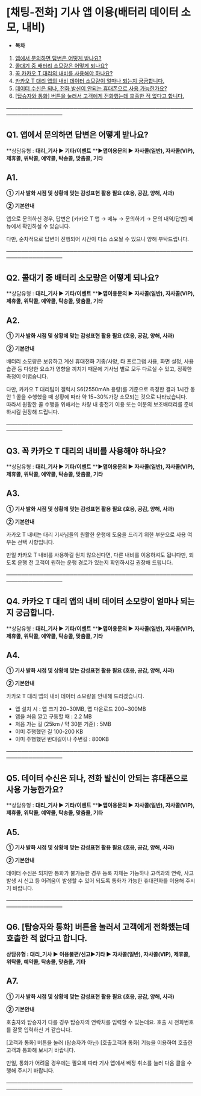 # [채팅-전화] 기사 앱 이용(배터리 데이터 소모, 내비)

* **목차**

1. [앱에서 문의하면 답변은 어떻게 받나요?](#01HYMHETZBQCDY2EPPY2DK7PQE)
2. [콜대기 중 배터리 소모량은 어떻게 되나요?](#01HYMHETZCZM38Q1TZ6GV4HH1Q)
3. [꼭 카카오 T 대리의 내비를 사용해야 하나요?](#01HYMHETZDF6W0GMMW0REFDS91)
4. [카카오 T 대리 앱의 내비 데이터 소모량이 얼마나 되는지 궁금합니다.](#01HYMHETZE176BDDA5PVEX9NJW)
5. [데이터 수신은 되나, 전화 발신이 안되는 휴대폰으로 사용 가능한가요?](#01HYMHETZFZMAJ18M0CMAV4QRQ)
6. [[탑승자와 통화] 버튼을 눌러서 고객에게 전화했는데 호출한 적 없다고 합니다.](#01HYMHETZFC6RR3A0K1YBH3QTG)

─────────────────────────────────────────────────────────────────

**Q1. 앱에서 문의하면 답변은 어떻게 받나요?**
-----------------------------

**상담유형 : **대리\_기사 ▶ 기타/이벤트** **▶****앱이용문의 ▶ 자사콜(일반), 자사콜(VIP), 제휴콜, 위탁콜, 예약콜, 탁송콜, 맞춤콜, 기타****

**A1.**
-------

****① 기사 발화 시점 및 상황에 맞는 감성표현 활용 필요 (호응, 공감, 양해, 사과)****

**② 기본안내**

앱으로 문의하신 경우, 답변은 [카카오 T 앱 → 메뉴 → 문의하기 → 문의 내역/답변] 메뉴에서 확인하실 수 있습니다.

다만, 순차적으로 답변이 진행되어 시간이 다소 소요될 수 있으니 양해 부탁드립니다.

─────────────────────────────────────────────────────────────────

**Q2. 콜대기 중 배터리 소모량은 어떻게 되나요?**
-------------------------------

**상담유형 : **대리\_기사 ▶ 기타/이벤트** **▶****앱이용문의 ▶ 자사콜(일반), 자사콜(VIP), 제휴콜, 위탁콜, 예약콜, 탁송콜, 맞춤콜, 기타****

**A2.**
-------

****① 기사 발화 시점 및 상황에 맞는 감성표현 활용 필요 (호응, 공감, 양해, 사과)****

**② 기본안내**

배터리 소모량은 보유하고 계신 휴대전화 기종/사양, 타 프로그램 사용, 화면 설정, 사용 습관 등 다양한 요소가 영향을 끼치기 때문에 기사님 별로 모두 다르실 수 있고, 정확한 측정이 어렵습니다.

다만, 카카오 T 대리팀이 갤럭시 S6(2550mAh 용량)를 기준으로 측정한 결과 1시간 동안 1 콜을 수행했을 때 상황에 따라 약 15~30%가량 소모되는 것으로 나타났습니다.  
따라서 원활한 콜 수행을 위해서는 차량 내 충전기 이용 또는 여분의 보조배터리를 준비하시길 권장해 드립니다.

─────────────────────────────────────────────────────────────────

**Q3. 꼭 카카오 T 대리의 내비를 사용해야 하나요?**
---------------------------------

**상담유형 : **대리\_기사 ▶ 기타/이벤트** **▶****앱이용문의 ▶ 자사콜(일반), 자사콜(VIP), 제휴콜, 위탁콜, 예약콜, 탁송콜, 맞춤콜, 기타****

**A3.**
-------

****① 기사 발화 시점 및 상황에 맞는 감성표현 활용 필요 (호응, 공감, 양해, 사과)****

**② 기본안내**

카카오 T 내비는 대리 기사님들의 원활한 운행에 도움을 드리기 위한 부분으로 사용 여부는 선택 사항입니다.

만일 카카오 T 내비를 사용하길 원치 않으신다면, 다른 내비를 이용하셔도 됩니다만, 되도록 운행 전 고객이 원하는 운행 경로가 있는지 확인하시길 권장해 드립니다.

─────────────────────────────────────────────────────────────────

**Q4. 카카오 T 대리 앱의 내비 데이터 소모량이 얼마나 되는지 궁금합니다.**
----------------------------------------------

**상담유형 : **대리\_기사 ▶ 기타/이벤트** **▶****앱이용문의 ▶ 자사콜(일반), 자사콜(VIP), 제휴콜, 위탁콜, 예약콜, 탁송콜, 맞춤콜, 기타****

**A4.**
-------

****① 기사 발화 시점 및 상황에 맞는 감성표현 활용 필요 (호응, 공감, 양해, 사과)****

**② 기본안내**

카카오 T 대리 앱의 내비 데이터 소모량을 안내해 드리겠습니다.

- 앱 설치 시 : 앱 크기 20~30MB, 맵 다운로드 200~300MB  
- 앱을 처음 깔고 구동할 때 : 2.2 MB  
- 처음 가는 길 (25km / 약 30분 기준) : 5MB  
- 이미 주행했던 길 100-200 KB  
- 이미 주행했던 반대길이나 주변길 : 800KB

─────────────────────────────────────────────────────────────────

**Q5. 데이터 수신은 되나, 전화 발신이 안되는 휴대폰으로 사용 가능한가요?**
----------------------------------------------

**상담유형 : **대리\_기사 ▶ 기타/이벤트** **▶****앱이용문의 ▶ 자사콜(일반), 자사콜(VIP), 제휴콜, 위탁콜, 예약콜, 탁송콜, 맞춤콜, 기타****

**A5.**
-------

****① 기사 발화 시점 및 상황에 맞는 감성표현 활용 필요 (호응, 공감, 양해, 사과)****

**② 기본안내**

데이터 수신은 되지만 통화가 불가능한 경우 등록 자체는 가능하나 고객과의 연락, 사고 발생 시 신고 등 어려움이 발생할 수 있어 되도록 통화가 가능한 휴대전화를 이용해 주시기 바랍니다.

─────────────────────────────────────────────────────────────────

**Q6.** **[탑승자와 통화] 버튼을 눌러서 고객에게 전화했는데 호출한 적 없다고 합니다.**
-------------------------------------------------------

**상담유형 : **대리\_기사 ▶ 이용불편/신고****▶****기타 ▶ 자사콜(일반), 자사콜(VIP), 제휴콜, 위탁콜, 예약콜, 탁송콜, 맞춤콜, 기타****

**A7.**
-------

****① 기사 발화 시점 및 상황에 맞는 감성표현 활용 필요 (호응, 공감, 양해, 사과)****

**② 기본안내**

호출자와 탑승자가 다를 경우 탑승자의 연락처를 입력할 수 있는데요. 호출 시 전화번호를 잘못 입력하신 거 같습니다.  
  
[고객과 통화] 버튼을 눌러 (탑승자가 아닌) [호출고객과 통화] 기능을 이용하여 호출한 고객과 통화해 보시기 바랍니다.

만일, 통화가 어려울 경우에는 필요에 따라 기사 앱에서 배정 취소를 눌러 다음 콜을 수행해 주시기 바랍니다.

─────────────────────────────────────────────────────────────────